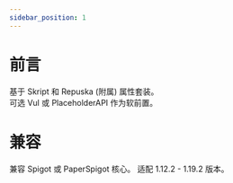 ```yaml
---
sidebar_position: 1
---
```


# 前言

基于 Skript 和 Repuska (附属) 属性套装。  
可选 Vul 或 PlaceholderAPI 作为软前置。  

# 兼容

兼容 Spigot 或 PaperSpigot 核心。
适配 1.12.2 - 1.19.2 版本。  

